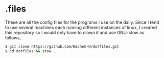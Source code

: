 # .files
These are all the config files for the programs I use on the daily. Since I tend to use several machines each running different instances of linux, I created this repository so I would only have to clown it and use GNU-stow as follows,
```sh
$ git clone https://github.com/Hachem-H/dotfiles.git
$ cd dotfiles && stow .
```
